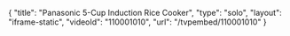 {
    "title": "Panasonic 5-Cup Induction Rice Cooker",
    "type": "solo",
    "layout": "iframe-static",
    "videoId": "110001010",
    "url": "\/tvpembed\/110001010"
}